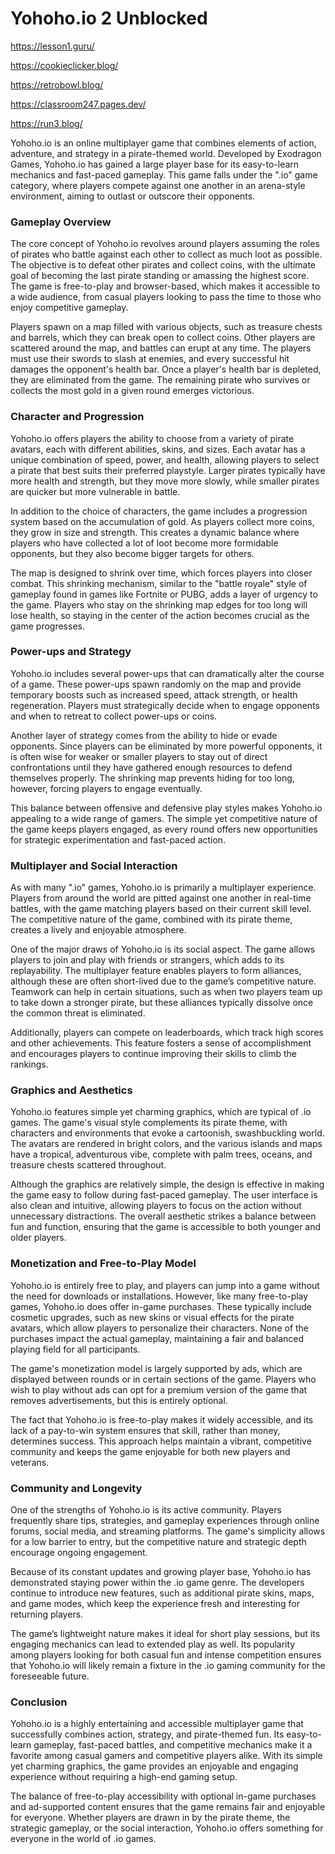 # Yohoho.io 2 Unblocked
https://lesson1.guru/

https://cookieclicker.blog/

https://retrobowl.blog/

https://classroom247.pages.dev/

https://run3.blog/


Yohoho.io is an online multiplayer game that combines elements of action, adventure, and strategy in a pirate-themed world. Developed by Exodragon Games, Yohoho.io has gained a large player base for its easy-to-learn mechanics and fast-paced gameplay. This game falls under the ".io" game category, where players compete against one another in an arena-style environment, aiming to outlast or outscore their opponents.

### Gameplay Overview

The core concept of Yohoho.io revolves around players assuming the roles of pirates who battle against each other to collect as much loot as possible. The objective is to defeat other pirates and collect coins, with the ultimate goal of becoming the last pirate standing or amassing the highest score. The game is free-to-play and browser-based, which makes it accessible to a wide audience, from casual players looking to pass the time to those who enjoy competitive gameplay.

Players spawn on a map filled with various objects, such as treasure chests and barrels, which they can break open to collect coins. Other players are scattered around the map, and battles can erupt at any time. The players must use their swords to slash at enemies, and every successful hit damages the opponent's health bar. Once a player's health bar is depleted, they are eliminated from the game. The remaining pirate who survives or collects the most gold in a given round emerges victorious.

### Character and Progression

Yohoho.io offers players the ability to choose from a variety of pirate avatars, each with different abilities, skins, and sizes. Each avatar has a unique combination of speed, power, and health, allowing players to select a pirate that best suits their preferred playstyle. Larger pirates typically have more health and strength, but they move more slowly, while smaller pirates are quicker but more vulnerable in battle.

In addition to the choice of characters, the game includes a progression system based on the accumulation of gold. As players collect more coins, they grow in size and strength. This creates a dynamic balance where players who have collected a lot of loot become more formidable opponents, but they also become bigger targets for others.

The map is designed to shrink over time, which forces players into closer combat. This shrinking mechanism, similar to the "battle royale" style of gameplay found in games like Fortnite or PUBG, adds a layer of urgency to the game. Players who stay on the shrinking map edges for too long will lose health, so staying in the center of the action becomes crucial as the game progresses.

### Power-ups and Strategy

Yohoho.io includes several power-ups that can dramatically alter the course of a game. These power-ups spawn randomly on the map and provide temporary boosts such as increased speed, attack strength, or health regeneration. Players must strategically decide when to engage opponents and when to retreat to collect power-ups or coins.

Another layer of strategy comes from the ability to hide or evade opponents. Since players can be eliminated by more powerful opponents, it is often wise for weaker or smaller players to stay out of direct confrontations until they have gathered enough resources to defend themselves properly. The shrinking map prevents hiding for too long, however, forcing players to engage eventually.

This balance between offensive and defensive play styles makes Yohoho.io appealing to a wide range of gamers. The simple yet competitive nature of the game keeps players engaged, as every round offers new opportunities for strategic experimentation and fast-paced action.

### Multiplayer and Social Interaction

As with many ".io" games, Yohoho.io is primarily a multiplayer experience. Players from around the world are pitted against one another in real-time battles, with the game matching players based on their current skill level. The competitive nature of the game, combined with its pirate theme, creates a lively and enjoyable atmosphere.

One of the major draws of Yohoho.io is its social aspect. The game allows players to join and play with friends or strangers, which adds to its replayability. The multiplayer feature enables players to form alliances, although these are often short-lived due to the game’s competitive nature. Teamwork can help in certain situations, such as when two players team up to take down a stronger pirate, but these alliances typically dissolve once the common threat is eliminated.

Additionally, players can compete on leaderboards, which track high scores and other achievements. This feature fosters a sense of accomplishment and encourages players to continue improving their skills to climb the rankings.

### Graphics and Aesthetics

Yohoho.io features simple yet charming graphics, which are typical of .io games. The game's visual style complements its pirate theme, with characters and environments that evoke a cartoonish, swashbuckling world. The avatars are rendered in bright colors, and the various islands and maps have a tropical, adventurous vibe, complete with palm trees, oceans, and treasure chests scattered throughout.

Although the graphics are relatively simple, the design is effective in making the game easy to follow during fast-paced gameplay. The user interface is also clean and intuitive, allowing players to focus on the action without unnecessary distractions. The overall aesthetic strikes a balance between fun and function, ensuring that the game is accessible to both younger and older players.

### Monetization and Free-to-Play Model

Yohoho.io is entirely free to play, and players can jump into a game without the need for downloads or installations. However, like many free-to-play games, Yohoho.io does offer in-game purchases. These typically include cosmetic upgrades, such as new skins or visual effects for the pirate avatars, which allow players to personalize their characters. None of the purchases impact the actual gameplay, maintaining a fair and balanced playing field for all participants.

The game's monetization model is largely supported by ads, which are displayed between rounds or in certain sections of the game. Players who wish to play without ads can opt for a premium version of the game that removes advertisements, but this is entirely optional.

The fact that Yohoho.io is free-to-play makes it widely accessible, and its lack of a pay-to-win system ensures that skill, rather than money, determines success. This approach helps maintain a vibrant, competitive community and keeps the game enjoyable for both new players and veterans.

### Community and Longevity

One of the strengths of Yohoho.io is its active community. Players frequently share tips, strategies, and gameplay experiences through online forums, social media, and streaming platforms. The game's simplicity allows for a low barrier to entry, but the competitive nature and strategic depth encourage ongoing engagement.

Because of its constant updates and growing player base, Yohoho.io has demonstrated staying power within the .io game genre. The developers continue to introduce new features, such as additional pirate skins, maps, and game modes, which keep the experience fresh and interesting for returning players.

The game’s lightweight nature makes it ideal for short play sessions, but its engaging mechanics can lead to extended play as well. Its popularity among players looking for both casual fun and intense competition ensures that Yohoho.io will likely remain a fixture in the .io gaming community for the foreseeable future.

### Conclusion

Yohoho.io is a highly entertaining and accessible multiplayer game that successfully combines action, strategy, and pirate-themed fun. Its easy-to-learn gameplay, fast-paced battles, and competitive mechanics make it a favorite among casual gamers and competitive players alike. With its simple yet charming graphics, the game provides an enjoyable and engaging experience without requiring a high-end gaming setup.

The balance of free-to-play accessibility with optional in-game purchases and ad-supported content ensures that the game remains fair and enjoyable for everyone. Whether players are drawn in by the pirate theme, the strategic gameplay, or the social interaction, Yohoho.io offers something for everyone in the world of .io games.
